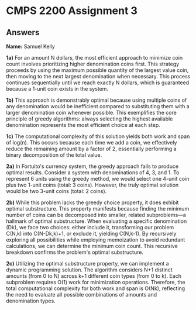 # CMPS 2200 Assignment 3
## Answers

**Name:** Samuel Kelly

**1a)** 
For an amount N dollars, the most efficient approach to minimize coin count involves prioritizing higher denomination coins first. This strategy proceeds by using the maximum possible quantity of the largest value coin, then moving to the next largest denomination when necessary. This process continues sequentially until we reach exactly N dollars, which is guaranteed because a 1-unit coin exists in the system.

**1b)**
This approach is demonstrably optimal because using multiple coins of any denomination would be inefficient compared to substituting them with a larger denomination coin whenever possible. This exemplifies the core principle of greedy algorithms: always selecting the highest available denomination represents the most efficient choice at each step.

**1c)**
The computational complexity of this solution yields both work and span of log(n). This occurs because each time we add a coin, we effectively reduce the remaining amount by a factor of 2, essentially performing a binary decomposition of the total value.

**2a)**
In Fortuito's currency system, the greedy approach fails to produce optimal results. Consider a system with denominations of 4, 3, and 1. To represent 6 units using the greedy method, we would select one 4-unit coin plus two 1-unit coins (total: 3 coins). However, the truly optimal solution would be two 3-unit coins (total: 2 coins).

**2b)**
While this problem lacks the greedy choice property, it does exhibit optimal substructure. This property manifests because finding the minimum number of coins can be decomposed into smaller, related subproblems—a hallmark of optimal substructure. When evaluating a specific denomination (Dk), we face two choices: either include it, transforming our problem C(N,k) into C(N-Dk,k)+1, or exclude it, yielding C(N,k-1). By recursively exploring all possibilities while employing memoization to avoid redundant calculations, we can determine the minimum coin count. This recursive breakdown confirms the problem's optimal substructure.

**2c)**
Utilizing the optimal substructure property, we can implement a dynamic programming solution. The algorithm considers N+1 distinct amounts (from 0 to N) across k+1 different coin types (from 0 to k). Each subproblem requires O(1) work for minimization operations. Therefore, the total computational complexity for both work and span is O(Nk), reflecting the need to evaluate all possible combinations of amounts and denomination types.

